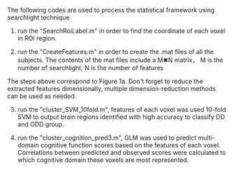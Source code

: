 The following codes are used to process the statistical framework using searchlight technique

1. run the "SearchRoiLabel.m" in order to find the coordinate of each voxel in ROI region.

2. run the "CreateFeatures.m" in order to create the .mat files of all the subjects. The contents of 
the mat files include a M✖N matrix， M is the number of searchlight, N is the number of features

The steps above correspond to Figure 1a. Don't forget to reduce the extracted features dimensionally, multiple dimension-reduction methods can be used as needed.

3. run the "cluster_SVM_10fold.m", features of each voxel was used 10-fold SVM to output brain regions identified with high accuracy to classify DD and ODD group.

4. run the "cluster_cognition_pred3.m", GLM was used to predict multi-domain cognitive function scores based on the features of each voxel. Correlations between predicted and observed scores were calculated to which cognitive domain these voxels are most represented. 
